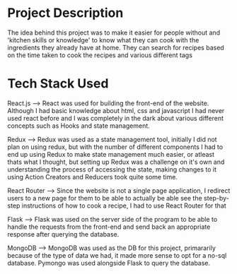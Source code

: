 Project Description
===================

The idea behind this project was to make it easier for people without and 'kitchen skills or knowledge' to know what they can cook with the ingredients they already have at home. They can search for recipes based on the time taken to cook the recipes and various different tags

Tech Stack Used
===============

React.js --> React was used for building the front-end of the website. Although I had basic knowledge about html, css and javascript I had never used react before and I was completely in the dark about various different concepts such as Hooks and state management.

Redux --> Redux was used as a state management tool, initially I did not plan on using redux, but with the number of different components I had to end up using Redux to make state management much easier, or atleast thats what I thought, but setting up Redux was a challenge on it's own and understanding the process of accessing the state, making changes to it using Action Creators and Reducers took quite some time.

React Router --> Since the website is not a single page application, I redirect users to a new page for them to be able to actually be able see the step-by-step instructions of how to cook a recipe, I had to use React Router for that

Flask --> Flask was used on the server side of the program to be able to handle the requests from the front-end and send back an appropriate response after querying the database.

MongoDB --> MongoDB was used as the DB for this project, primararily because of the type of data we had, it made more sense to opt for a no-sql database. Pymongo was used alongside Flask to query the database.
